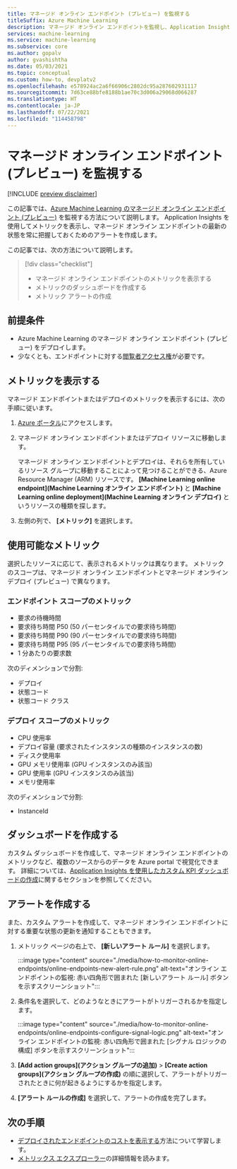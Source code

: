 ```yaml
---
title: マネージド オンライン エンドポイント (プレビュー) を監視する
titleSuffix: Azure Machine Learning
description: マネージド オンライン エンドポイントを監視し、Application Insights を使用してアラートを作成します。
services: machine-learning
ms.service: machine-learning
ms.subservice: core
ms.author: gopalv
author: gvashishtha
ms.date: 05/03/2021
ms.topic: conceptual
ms.custom: how-to, devplatv2
ms.openlocfilehash: e578924ac2a6f66906c2802dc95a287602931117
ms.sourcegitcommit: 7d63ce88bfe8188b1ae70c3d006a29068d066287
ms.translationtype: HT
ms.contentlocale: ja-JP
ms.lasthandoff: 07/22/2021
ms.locfileid: "114458798"
---
```

# <a name="monitor-managed-online-endpoints-preview"></a>マネージド オンライン エンドポイント (プレビュー) を監視する

[!INCLUDE [preview disclaimer](../../includes/machine-learning-preview-generic-disclaimer.md)]

この記事では、[Azure Machine Learning のマネージド オンライン エンドポイント (プレビュー)](concept-endpoints.md) を監視する方法について説明します。 Application Insights を使用してメトリックを表示し、マネージド オンライン エンドポイントの最新の状態を常に把握しておくためのアラートを作成します。

この記事では、次の方法について説明します。

> [!div class="checklist"]
> * マネージド オンライン エンドポイントのメトリックを表示する
> * メトリックのダッシュボードを作成する
> * メトリック アラートの作成

## <a name="prerequisites"></a>前提条件

- Azure Machine Learning のマネージド オンライン エンドポイント (プレビュー) をデプロイします。
- 少なくとも、エンドポイントに対する[閲覧者アクセス権](../role-based-access-control/role-assignments-portal.md)が必要です。

## <a name="view-metrics"></a>メトリックを表示する

マネージド エンドポイントまたはデプロイのメトリックを表示するには、次の手順に従います。
1. [Azure ポータル](https://portal.azure.com)にアクセスします。
1. マネージド オンライン エンドポイントまたはデプロイ リソースに移動します。

    マネージド オンライン エンドポイントとデプロイは、それらを所有しているリソース グループに移動することによって見つけることができる、Azure Resource Manager (ARM) リソースです。 **[Machine Learning online endpoint]\(Machine Learning オンライン エンドポイント\)** と **[Machine Learning online deployment]\(Machine Learning オンライン デプロイ\)** というリソースの種類を探します。

1. 左側の列で、 **[メトリック]** を選択します。

## <a name="available-metrics"></a>使用可能なメトリック

選択したリソースに応じて、表示されるメトリックは異なります。 メトリックのスコープは、マネージド オンライン エンドポイントとマネージド オンライン デプロイ (プレビュー) で異なります。

### <a name="metrics-at-endpoint-scope"></a>エンドポイント スコープのメトリック

- 要求の待機時間
- 要求待ち時間 P50 (50 パーセンタイルでの要求待ち時間)
- 要求待ち時間 P90 (90 パーセンタイルでの要求待ち時間)
- 要求待ち時間 P95 (95 パーセンタイルでの要求待ち時間)
- 1 分あたりの要求数

次のディメンションで分割:

- デプロイ
- 状態コード
- 状態コード クラス

### <a name="metrics-at-deployment-scope"></a>デプロイ スコープのメトリック

- CPU 使用率
- デプロイ容量 (要求されたインスタンスの種類のインスタンスの数)
- ディスク使用率
- GPU メモリ使用率 (GPU インスタンスのみ該当)
- GPU 使用率 (GPU インスタンスのみ該当)
- メモリ使用率

次のディメンションで分割:

- InstanceId

## <a name="create-a-dashboard"></a>ダッシュボードを作成する

カスタム ダッシュボードを作成して、マネージド オンライン エンドポイントのメトリックなど、複数のソースからのデータを Azure portal で視覚化できます。 詳細については、[Application Insights を使用したカスタム KPI ダッシュボードの作成](../azure-monitor/app/tutorial-app-dashboards.md#add-custom-metric-chart)に関するセクションを参照してください。
    
## <a name="create-an-alert"></a>アラートを作成する

また、カスタム アラートを作成して、マネージド オンライン エンドポイントに対する重要な状態の更新を通知することもできます。

1. メトリック ページの右上で、 **[新しいアラート ルール]** を選択します。

    :::image type="content" source="./media/how-to-monitor-online-endpoints/online-endpoints-new-alert-rule.png" alt-text="オンライン エンドポイントの監視: 赤い四角形で囲まれた [新しいアラート ルール] ボタンを示すスクリーンショット":::

1. 条件名を選択して、どのようなときにアラートがトリガーされるかを指定します。

    :::image type="content" source="./media/how-to-monitor-online-endpoints/online-endpoints-configure-signal-logic.png" alt-text="オンライン エンドポイントの監視: 赤い四角形で囲まれた [シグナル ロジックの構成] ボタンを示すスクリーンショット":::

1. **[Add action groups]\(アクション グループの追加\)**  >  **[Create action groups]\(アクション グループの作成\)** の順に選択して、アラートがトリガーされたときに何が起きるようにするかを指定します。

1. **[アラート ルールの作成]** を選択して、アラートの作成を完了します。


## <a name="next-steps"></a>次の手順

* [デプロイされたエンドポイントのコストを表示する](./how-to-view-online-endpoints-costs.md)方法について学習します。
* [メトリックス エクスプローラー](../azure-monitor/essentials/metrics-charts.md)の詳細情報を読みます。